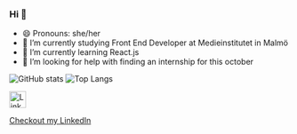 ### Hi 👋



- 😄 Pronouns: she/her
- 🔭 I’m currently studying Front End Developer at Medieinstitutet in Malmö
- 🌱 I’m currently learning React.js
- 🤔 I’m looking for help with finding an internship for this october

![GitHub stats](https://github-readme-stats.vercel.app/api?username=bebegom&show_icons=true&theme=omni)
![Top Langs](https://github-readme-stats.vercel.app/api/top-langs/?username=bebegom&theme=omni)
  
<a href="https://www.linkedin.com/in/elin-ahlgren-9b6070223/" target="_blank" style="display: inline; align-items: center;">
  <img src="https://upload.wikimedia.org/wikipedia/commons/e/e9/Linkedin_icon.svg" height="30" alt="LinkedIn logo">
  <p>Checkout my LinkedIn</p>
</a>
  



<!--
- 💬 Ask me about ... Anything!
- 👯 I’m looking to collaborate on ...
- 📫 How to reach me: ...

- ⚡ Fun fact: ...
-->
